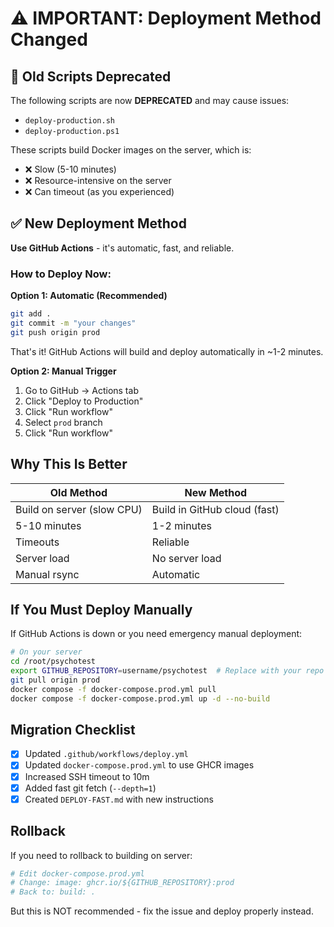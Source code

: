 # ⚠️ IMPORTANT: Deployment Method Changed

## 🚫 Old Scripts Deprecated

The following scripts are now **DEPRECATED** and may cause issues:
- `deploy-production.sh`
- `deploy-production.ps1`

These scripts build Docker images on the server, which is:
- ❌ Slow (5-10 minutes)
- ❌ Resource-intensive on the server
- ❌ Can timeout (as you experienced)

## ✅ New Deployment Method

**Use GitHub Actions** - it's automatic, fast, and reliable.

### How to Deploy Now:

**Option 1: Automatic (Recommended)**
```bash
git add .
git commit -m "your changes"
git push origin prod
```
That's it! GitHub Actions will build and deploy automatically in ~1-2 minutes.

**Option 2: Manual Trigger**
1. Go to GitHub → Actions tab
2. Click "Deploy to Production"
3. Click "Run workflow"
4. Select `prod` branch
5. Click "Run workflow"

## Why This Is Better

| Old Method | New Method |
|------------|-----------|
| Build on server (slow CPU) | Build in GitHub cloud (fast) |
| 5-10 minutes | 1-2 minutes |
| Timeouts | Reliable |
| Server load | No server load |
| Manual rsync | Automatic |

## If You Must Deploy Manually

If GitHub Actions is down or you need emergency manual deployment:

```bash
# On your server
cd /root/psychotest
export GITHUB_REPOSITORY=username/psychotest  # Replace with your repo
git pull origin prod
docker compose -f docker-compose.prod.yml pull
docker compose -f docker-compose.prod.yml up -d --no-build
```

## Migration Checklist

- [x] Updated `.github/workflows/deploy.yml`
- [x] Updated `docker-compose.prod.yml` to use GHCR images
- [x] Increased SSH timeout to 10m
- [x] Added fast git fetch (`--depth=1`)
- [x] Created `DEPLOY-FAST.md` with new instructions

## Rollback

If you need to rollback to building on server:

```bash
# Edit docker-compose.prod.yml
# Change: image: ghcr.io/${GITHUB_REPOSITORY}:prod
# Back to: build: .
```

But this is NOT recommended - fix the issue and deploy properly instead.



